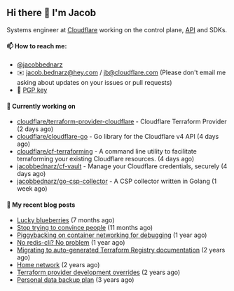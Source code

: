 ## Hi there 👋 I'm Jacob

Systems engineer at [Cloudflare](https://cloudflare.com) working on the control plane, [API](https://api.cloudflare.com) and SDKs.

#### 📫 How to reach me:

- [@jacobbednarz](https://twitter.com/jacobbednarz)
- ✉️ jacob.bednarz@hey.com / jb@cloudflare.com (Please don't email me asking about updates on your issues or pull requests)
- 🔐 [PGP key](https://keybase.io/jacobbednarz/pgp_keys.asc)

#### 👷 Currently working on


- [cloudflare/terraform-provider-cloudflare](https://github.com/cloudflare/terraform-provider-cloudflare) - Cloudflare Terraform Provider (2 days ago)
- [cloudflare/cloudflare-go](https://github.com/cloudflare/cloudflare-go) - Go library for the Cloudflare v4 API (4 days ago)
- [cloudflare/cf-terraforming](https://github.com/cloudflare/cf-terraforming) - A command line utility to facilitate terraforming your existing Cloudflare resources. (4 days ago)
- [jacobbednarz/cf-vault](https://github.com/jacobbednarz/cf-vault) - Manage your Cloudflare credentials, securely (4 days ago)
- [jacobbednarz/go-csp-collector](https://github.com/jacobbednarz/go-csp-collector) - A CSP collector written in Golang (1 week ago)

#### 📜 My recent blog posts


- [Lucky blueberries](https://jacobbednarz.com/lucky-blueberries) (7 months ago)
- [Stop trying to convince people](https://jacobbednarz.com/stop-trying-to-convince-people) (11 months ago)
- [Piggybacking on container networking for debugging](https://jacobbednarz.com/piggybacking-on-container-networking-for-debugging) (1 year ago)
- [No redis-cli? No problem](https://jacobbednarz.com/no-redis-cli-no-problem) (1 year ago)
- [Migrating to auto-generated Terraform Registry documentation](https://jacobbednarz.com/migrating-to-auto-generated-terraform-registry-documentation) (2 years ago)
- [Home network](https://jacobbednarz.com/home-network-and-lab) (2 years ago)
- [Terraform provider development overrides](https://jacobbednarz.com/terraform-provider-development-overrides) (2 years ago)
- [Personal data backup plan](https://jacobbednarz.com/personal-data-backup-plan) (3 years ago)
